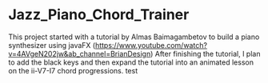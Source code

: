 # Jazz_Piano_Chord_Trainer

This project started with a tutorial by Almas Baimagambetov to build a piano synthesizer using javaFX (https://www.youtube.com/watch?v=4AVgeN202jw&ab_channel=BrianDesign)
After finishing the tutorial, I plan to add the black keys and then expand the tutorial into an animated lesson on the ii-V7-I7 chord progressions.
test